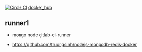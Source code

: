 [![Circle CI](https://circleci.com/gh/brownman/runner1.svg?style=svg)](https://circleci.com/gh/brownman/runner1)
[docker_hub](https://registry.hub.docker.com/u/brownman/runner1/builds_history/91841/)


runner1
----
- mongo node gitlab-ci-runner


- https://github.com/truongsinh/nodejs-mongodb-redis-docker
